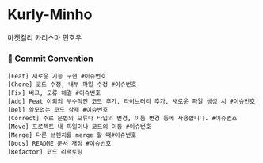 # Kurly-Minho
마켓컬리 카리스마 민호우

### 💖 Commit Convention 
```
[Feat] 새로운 기능 구현 #이슈번호 
[Chore] 코드 수정, 내부 파일 수정 #이슈번호
[Fix] 버그, 오류 해결 #이슈번호
[Add] Feat 이외의 부수적인 코드 추가, 라이브러리 추가, 새로운 파일 생성 시 #이슈번호 
[Del] 쓸모없는 코드 삭제 #이슈번호 
[Correct] 주로 문법의 오류나 타입의 변경, 이름 변경 등에 사용합니다. #이슈번호 
[Move] 프로젝트 내 파일이나 코드의 이동 #이슈번호 
[Merge] 다른 브렌치를 merge 할 때#이슈번호
[Docs] README 문서 개정 #이슈번호
[Refactor] 코드 리팩토링
```
